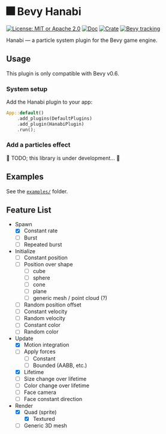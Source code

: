 # 🎆 Bevy Hanabi

[![License: MIT or Apache 2.0](https://img.shields.io/badge/License-MIT%20or%20Apache2-blue.svg)](./LICENSE) [![Doc](https://docs.rs/bevy_hanabi/badge.svg)](https://docs.rs/bevy_hanabi) [![Crate](https://img.shields.io/crates/v/bevy_hanabi.svg)](https://crates.io/crates/bevy_hanabi)
[![Bevy tracking](https://img.shields.io/badge/Bevy%20tracking-v0.6-lightblue)](https://github.com/bevyengine/bevy/blob/main/docs/plugins_guidelines.md#main-branch-tracking)

Hanabi — a particle system plugin for the Bevy game engine.

## Usage

This plugin is only compatible with Bevy v0.6.

### System setup

Add the Hanabi plugin to your app:

```rust
App::default()
    .add_plugins(DefaultPlugins)
    .add_plugin(HanabiPlugin)
    .run();
```

### Add a particles effect

🚧 TODO; this library is under development... 🚧

## Examples

See the [`examples/`](https://github.com/djeedai/bevy_hanabi/examples) folder.

## Feature List

- Spawn
  - [x] Constant rate
  - [ ] Burst
  - [ ] Repeated burst
- Initialize
  - [ ] Constant position
  - [ ] Position over shape
    - [ ] cube
    - [ ] sphere
    - [ ] cone
    - [ ] plane
    - [ ] generic mesh / point cloud (?)
  - [ ] Random position offset
  - [ ] Constant velocity
  - [ ] Random velocity
  - [ ] Constant color
  - [ ] Random color
- Update
  - [x] Motion integration
  - [ ] Apply forces
    - [ ] Constant
    - [ ] Bounded (AABB, etc.)
  - [x] Lifetime
  - [ ] Size change over lifetime
  - [ ] Color change over lifetime
  - [ ] Face camera
  - [ ] Face constant direction
- Render
  - [x] Quad (sprite)
    - [x] Textured
  - [ ] Generic 3D mesh

